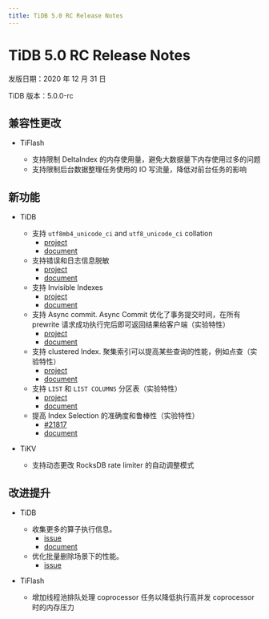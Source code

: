 ```yaml
---
title: TiDB 5.0 RC Release Notes
---
```


# TiDB 5.0 RC Release Notes

发版日期：2020 年 12 月 31 日

TiDB 版本：5.0.0-rc

## 兼容性更改

+ TiFlash

    - 支持限制 DeltaIndex 的内存使用量，避免大数据量下内存使用过多的问题
    - 支持限制后台数据整理任务使用的 IO 写流量，降低对前台任务的影响

## 新功能

+ TiDB

    - 支持 `utf8mb4_unicode_ci` and `utf8_unicode_ci` collation
        - [project](https://github.com/pingcap/tidb/issues/17596)
        - [document](https://docs.pingcap.com/tidb/dev/character-set-and-collation#new-framework-for-collations)
    - 支持错误和日志信息脱敏
        - [project](https://github.com/pingcap/tidb/issues/18566)
        - [document](https://github.com/pingcap/tidb/blob/master/errno/logredaction.md)
    - 支持 Invisible Indexes
        - [project](https://github.com/pingcap/tidb/issues/9246)
        - [document](https://github.com/pingcap/tidb/pull/15366)
    - 支持 Async commit. Async Commit 优化了事务提交时间，在所有 prewrite 请求成功执行完后即可返回结果给客户端（实验特性）
        - [project](https://github.com/tikv/tikv/projects/34)
        - [document](https://github.com/pingcap/docs-cn/pull/5181)
    - 支持 clustered Index. 聚集索引可以提高某些查询的性能，例如点查（实验特性）
        - [project](https://github.com/pingcap/tidb/projects/45)
        - [document](https://docs.pingcap.com/tidb/dev/clustered-indexes)
    - 支持 `LIST` 和 `LIST COLUMNS` 分区表（实验特性）
        - [project](https://github.com/pingcap/tidb/issues/20678)
        - [document](https://docs.pingcap.com/zh/tidb/dev/partitioned-table#list-%E5%88%86%E5%8C%BA)
    - 提高 Index Selection 的准确度和鲁棒性（实验特性）
        - [#21817](https://github.com/pingcap/tidb/pull/21817)
        - [document](https://github.com/pingcap/docs-cn/pull/5164)

+ TiKV

    - 支持动态更改 RocksDB rate limiter 的自动调整模式

## 改进提升

+ TiDB

    - 收集更多的算子执行信息。
        - [issue](https://github.com/pingcap/tidb/issues/18663)
        - [document](https://docs.pingcap.com/zh/tidb/stable/sql-statement-explain-analyze#explain-analyze)
    - 优化批量删除场景下的性能。
        - [issue](https://github.com/pingcap/tidb/issues/18028)

+ TiFlash

    - 增加线程池排队处理 coprocessor 任务以降低执行高并发 coprocessor 时的内存压力
